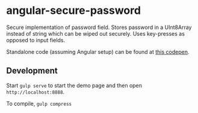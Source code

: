 # angular-secure-password
Secure implementation of password field. Stores password in a UInt8Array instead of string which can be wiped out securely. Uses key-presses as opposed to input fields.

Standalone code (assuming Angular setup) can be found at [this codepen](http://codepen.io/joshlongerbeam/pen/dGRNER/).

## Development

Start `gulp serve` to start the demo page and then open `http://localhost:8888`.

To compile, `gulp compress`
